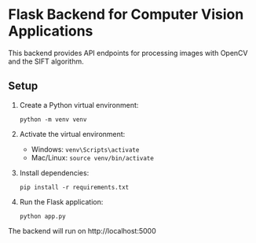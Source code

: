 
# Flask Backend for Computer Vision Applications

This backend provides API endpoints for processing images with OpenCV and the SIFT algorithm.

## Setup

1. Create a Python virtual environment:
   ```
   python -m venv venv
   ```

2. Activate the virtual environment:
   - Windows: `venv\Scripts\activate`
   - Mac/Linux: `source venv/bin/activate`

3. Install dependencies:
   ```
   pip install -r requirements.txt
   ```

4. Run the Flask application:
   ```
   python app.py
   ```

The backend will run on http://localhost:5000
